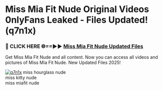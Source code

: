 # Miss Mia Fit Nude Original Videos 0nlyFans Leaked - Files Updated! (q7n1x)

<h3>🔴 CLICK HERE 🌐==►► <a href="https://tinyurl.com/yrmya6cz" rel="nofollow">Miss Mia Fit Nude Updated Files</a></h3>

Get Miss Mia Fit Nude and all content. Now you can access all videos and pictures of Miss Mia Fit Nude. New Updated Files 2025!

[![q7n1x](https://i.imgur.com/FMdXYCs.gif)](https://tinyurl.com/yrmya6cz)
miss hourglass nude<br>
miss kitty nude<br>
miss miafit nude